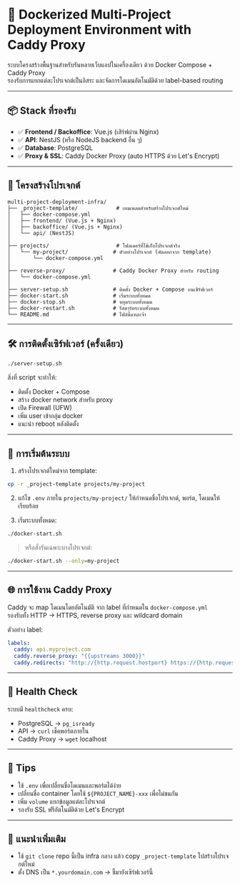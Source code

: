 # 🚀 Dockerized Multi-Project Deployment Environment with Caddy Proxy

ระบบโครงสร้างพื้นฐานสำหรับรันหลายเว็บแอปในเครื่องเดียว ด้วย Docker Compose + Caddy Proxy  
รองรับการแยกแต่ละโปรเจกต์เป็นอิสระ และจัดการโดเมนอัตโนมัติด้วย label-based routing

---

## 📦 Stack ที่รองรับ

- ✅ **Frontend / Backoffice**: Vue.js (เสิร์ฟผ่าน Nginx)
- ✅ **API**: NestJS (หรือ NodeJS backend อื่น ๆ)
- ✅ **Database**: PostgreSQL
- ✅ **Proxy & SSL**: Caddy Docker Proxy (auto HTTPS ด้วย Let's Encrypt)

---

## 📁 โครงสร้างโปรเจกต์

```plaintext
multi-project-deployment-infra/
├── _project-template/            # เทมเพลตสำหรับสร้างโปรเจกต์ใหม่
│   ├── docker-compose.yml
│   ├── frontend/ (Vue.js + Nginx)
│   ├── backoffice/ (Vue.js + Nginx)
│   └── api/ (NestJS)
│
├── projects/                     # โฟลเดอร์ที่ใช้เก็บโปรเจกต์จริง
│   └── my-project/              # ตัวอย่างโปรเจกต์ (คัดลอกจาก template)
│       └── docker-compose.yml
│
├── reverse-proxy/               # Caddy Docker Proxy สำหรับ routing
│   └── docker-compose.yml
│
├── server-setup.sh              # ติดตั้ง Docker + Compose บนเซิร์ฟเวอร์
├── docker-start.sh              # เริ่มระบบทั้งหมด
├── docker-stop.sh               # หยุดระบบทั้งหมด
├── docker-restart.sh            # รีสตาร์ทระบบทั้งหมด
└── README.md                    # ไฟล์นี้แหละจ้า
```

---

## 🛠 การติดตั้งเซิร์ฟเวอร์ (ครั้งเดียว)

```bash
./server-setup.sh
```

สิ่งที่ script จะทำให้:
- ติดตั้ง Docker + Compose
- สร้าง docker network สำหรับ proxy
- เปิด Firewall (UFW)
- เพิ่ม user เข้ากลุ่ม docker
- แนะนำ reboot หลังติดตั้ง

---

## 🚀 การเริ่มต้นระบบ

1. สร้างโปรเจกต์ใหม่จาก template:

```bash
cp -r _project-template projects/my-project
```

2. แก้ไข `.env` ภายใน `projects/my-project/` ให้กำหนดชื่อโปรเจกต์, พอร์ต, โดเมนให้เรียบร้อย

3. เริ่มระบบทั้งหมด:

```bash
./docker-start.sh
```

> หรือสั่งรันเฉพาะบางโปรเจกต์:
```bash
./docker-start.sh --only=my-project
```

---

## 🌐 การใช้งาน Caddy Proxy

Caddy จะ map โดเมนโดยอัตโนมัติ จาก label ที่กำหนดใน `docker-compose.yml`  
รองรับทั้ง HTTP → HTTPS, reverse proxy และ wildcard domain

ตัวอย่าง label:
```yaml
labels:
  caddy: api.myproject.com
  caddy.reverse_proxy: "{{upstreams 3000}}"
  caddy.redirects: "http://{http.request.hostport} https://{http.request.hostport}"
```

---

## 🧪 Health Check

ระบบมี `healthcheck` ครบ:
- PostgreSQL → `pg_isready`
- API → `curl` เช็คพอร์ตภายใน
- Caddy Proxy → `wget` localhost

---

## 📌 Tips

- ใช้ `.env` เพื่อเปลี่ยนชื่อโดเมนและพอร์ตได้ง่าย
- เปลี่ยนชื่อ container โดยใช้ `${PROJECT_NAME}-xxx` เพื่อไม่ชนกัน
- เพิ่ม `volume` แยกข้อมูลแต่ละโปรเจกต์
- รองรับ SSL ฟรีอัตโนมัติด้วย Let's Encrypt

---

## 🧠 แนะนำเพิ่มเติม

- ใช้ `git clone` repo นี้เป็น infra กลาง แล้ว copy `_project-template` ไปสร้างโปรเจกต์ใหม่
- ตั้ง DNS เป็น `*.yourdomain.com` → ชี้มายังเซิร์ฟเวอร์นี้
